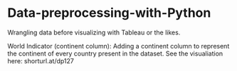 # Data-preprocessing-with-Python
Wrangling data before visualizing with Tableau or the likes. 

World Indicator (continent column): Adding a continent column to represent the continent of every country present in the dataset.
See the visualiation here: shorturl.at/dp127
